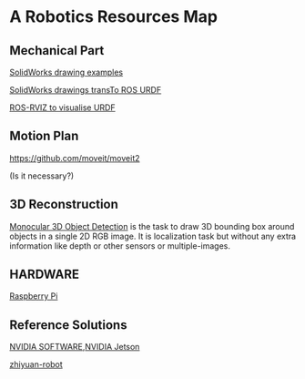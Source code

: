 # A Robotics Resources Map

## Mechanical Part

[SolidWorks drawing examples](https://grabcad.com/)

[SolidWorks drawings transTo ROS URDF](https://github.com/ros/solidworks_urdf_exporter)

[ROS-RVIZ to visualise URDF](http://docs.ros.org/en/jazzy/Tutorials/Intermediate/URDF/Building-a-Visual-Robot-Model-with-URDF-from-Scratch.html)

## Motion Plan

https://github.com/moveit/moveit2

(Is it necessary?)

## 3D Reconstruction

[Monocular 3D Object Detection](https://github.com/open-mmlab/mmdetection3d) is the task to draw 3D bounding box around objects in a single 2D RGB image. It is localization task but without any extra information like depth or other sensors or multiple-images.

## HARDWARE

[Raspberry Pi](https://www.raspberrypi.com/products/)

## Reference Solutions

[NVIDIA SOFTWARE](https://developer.nvidia.com/isaac),[NVIDIA Jetson](https://www.nvidia.com/en-us/autonomous-machines/embedded-systems/)

[zhiyuan-robot](https://github.com/AgibotTech)


